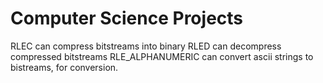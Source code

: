 # Computer Science Projects

RLEC can compress bitstreams into binary
RLED can decompress compressed bitstreams
RLE_ALPHANUMERIC can convert ascii strings to bistreams, for conversion.
